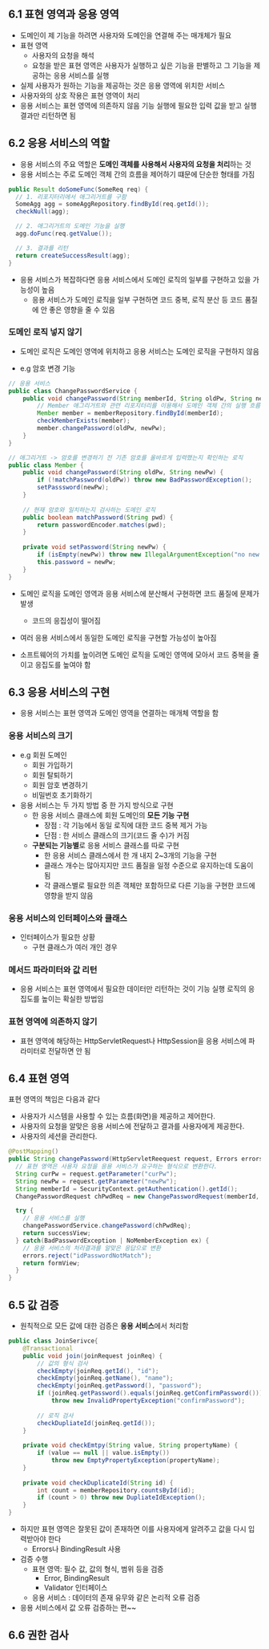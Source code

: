 

## 6.1 표현 영역과 응용 영역

- 도메인이 제 기능을 하려면 사용자와 도메인을 연결해 주는 매개체가 필요
- 표현 영역
  - 사용자의 요청을 해석
  - 요청을 받은 표현 영역은 사용자가 실행하고 싶은 기능을 판별하고 그 기능을 제공하는 응용 서비스를 실행
- 실제 사용자가 원하는 기능을 제공하는 것은 응용 영역에 위치한 서비스
- 사용자와의 상호 작용은 표현 영역이 처리
- 응용 서비스는 표현 영역에 의존하지 않음 기능 실행에 필요한 입력 값을 받고 실행 결과만 리턴하면 됨

## **6.2 응용 서비스의 역할**

- 응용 서비스의 주요 역할은 **도메인 객체를 사용해서 사용자의 요청을 처리**하는 것
- 응용 서비스는 주로 도메인 객체 간의 흐름을 제어하기 떄문에 단순한 형태를 가짐

```java
public Result doSomeFunc(SomeReq req) {
  // 1. 리포지터리에서 애그리거트를 구함
  SomeAgg agg = someAggRepository.findById(req.getId());
  checkNull(agg);

  // 2. 애그리거트의 도메인 기능을 실행
  agg.doFunc(req.getValue());

  // 3. 결과를 리턴
  return createSuccessResult(agg);
}
```

- 응용 서비스가 복잡하다면 응용 서비스에서 도메인 로직의 일부를 구현하고 있을 가능성이 높음
  - 응용 서비스가 도메인 로직을 일부 구현하면 코드 중복, 로직 분산 등 코드 품질에 안 좋은 영향을 줄 수 있음

### **도메인 로직 넣지 않기**

- 도메인 로직은 도메인 영역에 위치하고 응용 서비스는 도메인 로직을 구현하지 않음

- e.g 암호 변경 기능

```java
// 응용 서비스
public class ChangePasswordService {
    public void changePassword(String memberId, String oldPw, String newPw) {
		// Member 애그리거트와 관련 리포지터리를 이용해서 도메인 객체 간의 실행 흐름을 제어
        Member member = memberRepository.findById(memberId);
        checkMemberExists(member);
        member.changePassword(oldPw, newPw);
    }
}
```

```java
// 애그리거트 -> 암호를 변경하기 전 기존 암호를 올바르게 입력했는지 확인하는 로직
public class Member {
	public void changePassword(String oldPw, String newPw) {
        if (!matchPassword(oldPw)) throw new BadPasswordException();
        setPasssword(newPw);
    }
    
    // 현재 암호와 일치하는지 검사하는 도메인 로직
    public boolean matchPassword(String pwd) {
        return passwordEncoder.matches(pwd);
    }
    
    private void setPassword(String newPw) {
        if (isEmpty(newPw)) throw new IllegalArgumentException("no new password");
        this.password = newPw;
    }
}
```

- 도메인 로직을 도메인 영역과 응용 서비스에 분산해서 구현하면 코드 품질에 문제가 발생
  - 코드의 응집성이 떨어짐

- 여러 응용 서비스에서 동일한 도메인 로직을 구현할 가능성이 높아짐
- 소프트웨어의 가치를 높이려면 도메인 로직을 도메인 영역에 모아서 코드 중복을 줄이고 응집도를 높여야 함



## **6.3 응용 서비스의 구현**

- 응용 서비스는 표현 영역과 도메인 영역을 연결하는 매개체 역할을 함

### 응용 서비스의 크기

- e.g 회원 도메인
  - 회원 가입하기
  - 회원 탈퇴하기
  - 회원 암호 변경하기
  - 비밀번호 초기화하기
- 응용 서비스는 두 가지 방법 중 한 가지 방식으로 구현
  - 한 응용 서비스 클래스에 회원 도메인의 **모든 기능 구현**
    - 장점 : 각 기능에서 동일 로직에 대한 코드 중복 제거 가능
    - 단점 : 한 서비스 클래스의 크기(코드 줄 수)가 커짐
  - **구분되는 기능별**로 응용 서비스 클래스를 따로 구현
    - 한 응용 서비스 클래스에서 한 개 내지 2~3개의 기능을 구현
    - 클래스 개수는 많아지지만 코드 품질을 일정 수준으로 유지하는데 도움이 됨
    - 각 클래스별로 필요한 의존 객체만 포함하므로 다른 기능을 구현한 코드에 영향을 받지 않음



### 응용 서비스의 인터페이스와 클래스

- 인터페이스가 필요한 상황
  - 구현 클래스가 여러 개인 경우



### 메서드 파라미터와 값 리턴

- 응용 서비스는 표현 영역에서 필요한 데이터만 리턴하는 것이 기능 실행 로직의 응집도를 높이는 확실한 방법임



### 표현 영역에 의존하지 않기

- 표현 영역에 해당하는 HttpServletRequest나 HttpSession을 응용 서비스에 파라미터로 전달하면 안 됨
  
  

## **6.4 표현 영역**

표현 영역의 책임은 다음과 같다

- 사용자가 시스템을 사용할 수 있는 흐름(화면)을 제공하고 제어한다.
- 사용자의 요청을 알맞은 응용 서비스에 전달하고 결과를 사용자에게 제공한다.
- 사용자의 세션을 관리한다.

```java
@PostMapping()
public String changePassword(HttpServletReequest request, Errors errors) {
  // 표현 영역은 사용자 요청을 응용 서비스가 요구하는 형식으로 변환한다.
  String curPw = request.getParameter("curPw");
  String newPw = request.getParameter("newPw");
  String memberId = SecurityContext.getAuthentication().getId();
  ChangePasswordRequest chPwdReq = new ChangePasswordRequest(memberId, curPw, newPw);

  try {
    // 응용 서비스를 실행
    changePasswordService.changePassword(chPwdReq);
    return successView;
  } catch(BadPasswordException | NoMemberException ex) {
    // 응용 서비스의 처리결과를 알맞은 응답으로 변환
    errors.reject("idPasswordNotMatch");
    return formView;
  }
}
```

## **6.5 값 검증**

- 원칙적으로 모든 값에 대한 검증은 **응용 서비스**에서 처리함

```java
public class JoinSerivce{
    @Transactional
    public void join(joinRequest joinReq) {
        // 값의 형식 검사
        checkEmpty(joinReq.getId(), "id");
        checkEmpty(joinReq.getName(), "name");
        checkEmpty(joinReq.getPassword(), "password");
        if (joinReq.getPassword().equals(joinReq.getConfirmPassword()))
            throw new InvalidPropertyException("confirmPassword");
        
        // 로직 검사
        checkDupliateId(joinReq.getId());
    }
    
    private void checkEmtpy(String value, String propertyName) {
        if (value == null || value.isEmpty())
            throw new EmptyPropertyException(propertyName);
    }
    
    private void checkDuplicateId(String id) {
        int count = memberRepository.countsById(id);
        if (count > 0) throw new DupliateIdException();
    }
}
```

- 하지만 표현 영역은 잘못된 값이 존재하면 이를 사용자에게 알려주고 값을 다시 입력받아야 한다
  - Errors나 BindingResult 사용
- 검증 수행
  - 표현 영역: 필수 값, 값의 형식, 범위 등을 검증
    - Error, BindingResult
    - Validator 인터페이스
  - 응용 서비스 : 데이터의 존재 유무와 같은 논리적 오류 검증
- 응용 서비스에서 값 오류 검증하는 편~~



## 6.6 권한 검사

